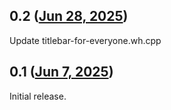 ## 0.2 ([Jun 28, 2025](https://github.com/ramensoftware/windhawk-mods/blob/149d0ac046c591049b2031d90cfb283dda2cf44c/mods/titlebar-for-everyone.wh.cpp))

Update titlebar-for-everyone.wh.cpp

## 0.1 ([Jun 7, 2025](https://github.com/ramensoftware/windhawk-mods/blob/e5a2544f6e7d9b999509256d7f6a2ce7c3527501/mods/titlebar-for-everyone.wh.cpp))

Initial release.
